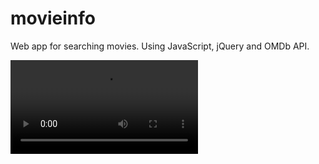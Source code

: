 # movieinfo
Web app for searching movies. Using JavaScript, jQuery and OMDb API.

![](https://i.imgur.com/jRRCMLr.mp4)

